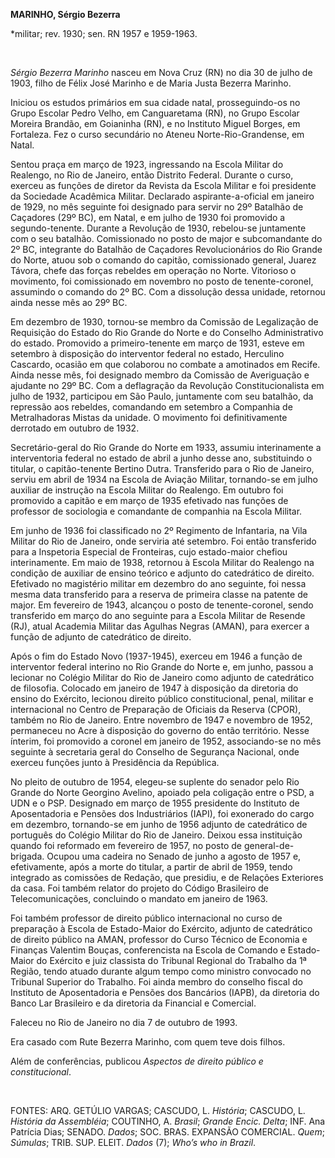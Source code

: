 **MARINHO, Sérgio Bezerra**

\*militar; rev. 1930; sen. RN 1957 e 1959-1963.

 

*Sérgio Bezerra Marinho* nasceu em Nova Cruz (RN) no dia 30 de julho de
1903, filho de Félix José Marinho e de Maria Justa Bezerra Marinho.

Iniciou os estudos primários em sua cidade natal, prosseguindo-os no
Grupo Escolar Pedro Velho, em Canguaretama (RN), no Grupo Escolar
Moreira Brandão, em Goianinha (RN), e no Instituto Miguel Borges, em
Fortaleza. Fez o curso secundário no Ateneu Norte-Rio-Grandense, em
Natal.

Sentou praça em março de 1923, ingressando na Escola Militar do
Realengo, no Rio de Janeiro, então Distrito Federal. Durante o curso,
exerceu as funções de diretor da Revista da Escola Militar e foi
presidente da Sociedade Acadêmica Militar. Declarado aspirante-a-oficial
em janeiro de 1929, no mês seguinte foi designado para servir no 29º
Batalhão de Caçadores (29º BC), em Natal, e em julho de 1930 foi
promovido a segundo-tenente. Durante a Revolução de 1930, rebelou-se
juntamente com o seu batalhão. Comissionado no posto de major e
subcomandante do 2º BC, integrante do Batalhão de Caçadores
Revolucionários do Rio Grande do Norte, atuou sob o comando do capitão,
comissionado general, Juarez Távora, chefe das forças rebeldes em
operação no Norte. Vitorioso o movimento, foi comissionado em novembro
no posto de tenente-coronel, assumindo o comando do 2º BC. Com a
dissolução dessa unidade, retornou ainda nesse mês ao 29º BC.

Em dezembro de 1930, tornou-se membro da Comissão de Legalização de
Requisição do Estado do Rio Grande do Norte e do Conselho Administrativo
do estado. Promovido a primeiro-tenente em março de 1931, esteve em
setembro à disposição do interventor federal no estado, Herculino
Cascardo, ocasião em que colaborou no combate a amotinados em Recife.
Ainda nesse mês, foi designado membro da Comissão de Averiguação e
ajudante no 29º BC. Com a deflagração da Revolução Constitucionalista em
julho de 1932, participou em São Paulo, juntamente com seu batalhão, da
repressão aos rebeldes, comandando em setembro a Companhia de
Metralhadoras Mistas da unidade. O movimento foi definitivamente
derrotado em outubro de 1932.

Secretário-geral do Rio Grande do Norte em 1933, assumiu interinamente a
interventoria federal no estado de abril a junho desse ano, substituindo
o titular, o capitão-tenente Bertino Dutra. Transferido para o Rio de
Janeiro, serviu em abril de 1934 na Escola de Aviação Militar,
tornando-se em julho auxiliar de instrução na Escola Militar do
Realengo. Em outubro foi promovido a capitão e em março de 1935
efetivado nas funções de professor de sociologia e comandante de
companhia na Escola Militar.

Em junho de 1936 foi classificado no 2º Regimento de Infantaria, na Vila
Militar do Rio de Janeiro, onde serviria até setembro. Foi então
transferido para a Inspetoria Especial de Fronteiras, cujo estado-maior
chefiou interinamente. Em maio de 1938, retornou à Escola Militar do
Realengo na condição de auxiliar de ensino teórico e adjunto do
catedrático de direito. Efetivado no magistério militar em dezembro do
ano seguinte, foi nessa mesma data transferido para a reserva de
primeira classe na patente de major. Em fevereiro de 1943, alcançou o
posto de tenente-coronel, sendo transferido em março do ano seguinte
para a Escola Militar de Resende (RJ), atual Academia Militar das
Agulhas Negras (AMAN), para exercer a função de adjunto de catedrático
de direito.

Após o fim do Estado Novo (1937-1945), exerceu em 1946 a função de
interventor federal interino no Rio Grande do Norte e, em junho, passou
a lecionar no Colégio Militar do Rio de Janeiro como adjunto de
catedrático de filosofia. Colocado em janeiro de 1947 à disposição da
diretoria do ensino do Exército, lecionou direito público
constitucional, penal, militar e internacional no Centro de Preparação
de Oficiais da Reserva (CPOR), também no Rio de Janeiro. Entre novembro
de 1947 e novembro de 1952, permaneceu no Acre à disposição do governo
do então território. Nesse ínterim, foi promovido a coronel em janeiro
de 1952, associando-se no mês seguinte à secretaria geral do Conselho de
Segurança Nacional, onde exerceu funções junto à Presidência da
República.

No pleito de outubro de 1954, elegeu-se suplente do senador pelo Rio
Grande do Norte Georgino Avelino, apoiado pela coligação entre o PSD, a
UDN e o PSP. Designado em março de 1955 presidente do Instituto de
Aposentadoria e Pensões dos Industriários (IAPI), foi exonerado do cargo
em dezembro, tornando-se em junho de 1956 adjunto de catedrático de
português do Colégio Militar do Rio de Janeiro. Deixou essa instituição
quando foi reformado em fevereiro de 1957, no posto de
general-de-brigada. Ocupou uma cadeira no Senado de junho a agosto de
1957 e, efetivamente, após a morte do titular, a partir de abril de
1959, tendo integrado as comissões de Redação, que presidiu, e de
Relações Exteriores da casa. Foi também relator do projeto do Código
Brasileiro de Telecomunicações, concluindo o mandato em janeiro de 1963.

Foi também professor de direito público internacional no curso de
preparação à Escola de Estado-Maior do Exército, adjunto de catedrático
de direito público na AMAN, professor do Curso Técnico de Economia e
Finanças Valentim Bouças, conferencista na Escola de Comando e
Estado-Maior do Exército e juiz classista do Tribunal Regional do
Trabalho da 1ª Região, tendo atuado durante algum tempo como ministro
convocado no Tribunal Superior do Trabalho. Foi ainda membro do conselho
fiscal do Instituto de Aposentadoria e Pensões dos Bancários (IAPB), da
diretoria do Banco Lar Brasileiro e da diretoria da Financial e
Comercial.

Faleceu no Rio de Janeiro no dia 7 de outubro de 1993.

Era casado com Rute Bezerra Marinho, com quem teve dois filhos.

Além de conferências, publicou *Aspectos de direito público e
constitucional*.

 

FONTES: ARQ. GETÚLIO VARGAS; CASCUDO, L. *História*; CASCUDO, L.
*História da Assembléia*; COUTINHO, A. *Brasil*; *Grande Encic. Delta*;
INF. Ana Patrícia Dias; SENADO. *Dados*; SOC. BRAS. EXPANSÃO COMERCIAL.
*Quem*; *Súmulas*; TRIB. SUP. ELEIT. *Dados* (7); *Who’s who in Brazil*.

 
